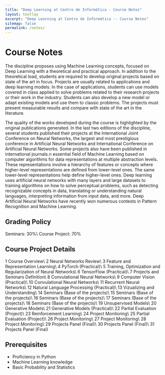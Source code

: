 ```yaml
---
title: "Deep Learning at Centro de Informática - Course Notes"
layout: textlay
excerpt: "Deep Learning at Centro de Informática -- Course Notes"
sitemap: false
permalink: /notes/
---
```


# Course Notes

The discipline proposes using Machine Learning concepts, focused on Deep Learning with a theoretical and practical approach. In addition to the theoretical load, students are required to develop original projects based on state of the art in focus. Projects are usually related to applications and deep learning models. In the case of applications, students can use models covered in class applied to solve problems related to their research projects or their work in the industry. Students can also develop a new model or adapt existing models and use them to classic problems. The projects must present measurable results and compare with state of the art in the literature.

The quality of the works developed during the course is highlighted by the original publications generated. In the last two editions of the discipline, several students published their projects at the International Joint Conference on Neural Networks, the largest and most prestigious conference in  ​​Artificial Neural Networks and International Conference on Artificial Neural Networks.  Some projects also have been published in international journals.n essential field of Machine Learning based on computer algorithms for data representations at multiple abstraction levels. These representations involve a hierarchy of features or concepts where higher-level representations are defined from lower-level ones. The same lower-level representations help define higher-level ones. Deep learning uses artificial neural networks with many layers and large datasets to training algorithms on how to solve perceptual problems, such as detecting recognizable concepts in data, translating or understanding natural languages, interpreting information from input data, and more. Deep Artificial Neural Networks have recently won numerous contests in Pattern Recognition and Machine Learning.

## Grading Policy
Seminars: 30%\\
Course Project: 70%

## Course Project Details
1	Course Overview\\
2	Neural Networks Review\\
3	Feature and Representation Learning\\
4	PyTorch (Practical)\\
5	Training, Optimization and Regularization of Neural Networks\\
6	TensorFlow (Practical)\\
7	Projects and Seminars Definition\\
8	Convulational Neural Networks\\
9	Computer Vision (Practical)\\
10	Convulational Neural Networks\\
11	Recurrent Neural Networks\\
12	Natural Language Processing (Practical)\\
13	Vizualizing and Understanding\\
14	Seminars (Base of the projects)\\
15	Seminars (Base of the projects)\\
16	Seminars (Base of the projects)\\
17	Seminars (Base of the projects)\\
18	Seminars (Base of the projects)\\
19	Unsupervised Models\\
20	Generative Models\\
21	Generative Models (Practical)\\
22	Partial Evaluation (Project)\\
23	Reinforcement Learning\\
24	Project Monitoring\\
25	Partial Evaluation (Project)\\
26	Project Monitoring\\
27	Project Monitoring\\
28	Project Monitoring\\
29	Projects Panel (Final)\\
30	Projects Panel (Final)\\
31	Projects Panel (Final)

## Prerequisites
* Proficiency in Python
* Machine Learning knowledge
* Basic Probability and Statistics